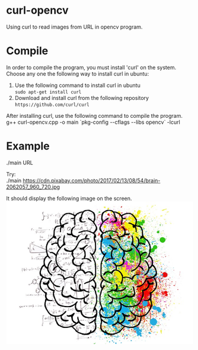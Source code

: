 # curl-opencv
Using curl to read images from URL in opencv program. 

# Compile
In order to compile the program, you must install 'curl' on the system. Choose any one the following way to install curl in ubuntu:    
1. Use the following command to install curl in ubuntu    
  `sudo apt-get install curl`    
2. Download and install curl from the following repository    
   `https://github.com/curl/curl`    

After installing curl, use the following command to compile the program.
g++ curl-opencv.cpp -o main \`pkg-config --cflags --libs opencv\` -lcurl

# Example    
./main URL

Try:    
./main https://cdn.pixabay.com/photo/2017/02/13/08/54/brain-2062057_960_720.jpg   

It should display the following image on the screen.
![alt text](https://raw.githubusercontent.com/2vin/curl-opencv/master/data/brain.jpg)
